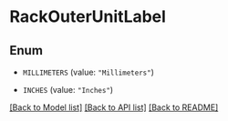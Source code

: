 # RackOuterUnitLabel

## Enum


* `MILLIMETERS` (value: `"Millimeters"`)

* `INCHES` (value: `"Inches"`)


[[Back to Model list]](../README.md#documentation-for-models) [[Back to API list]](../README.md#documentation-for-api-endpoints) [[Back to README]](../README.md)


